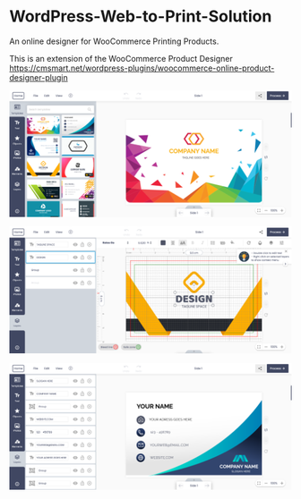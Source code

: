 # WordPress-Web-to-Print-Solution
An online designer for WooCommerce Printing Products.

This is an extension of the WooCommerce Product Designer https://cmsmart.net/wordpress-plugins/woocommerce-online-product-designer-plugin

![alt text](https://raw.githubusercontent.com/thowzifgm/WordPress-Web-to-Print-Solution/main/Screenshot_1.png)

![alt text](https://raw.githubusercontent.com/thowzifgm/WordPress-Web-to-Print-Solution/main/Screenshot_2.png)

![alt text](https://raw.githubusercontent.com/thowzifgm/WordPress-Web-to-Print-Solution/main/Screenshot_3.png)

